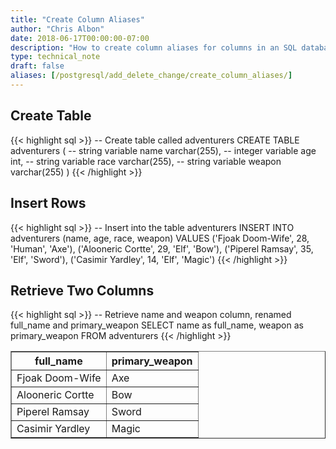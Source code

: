 ```yaml
---
title: "Create Column Aliases"
author: "Chris Albon"
date: 2018-06-17T00:00:00-07:00
description: "How to create column aliases for columns in an SQL database."
type: technical_note
draft: false
aliases: [/postgresql/add_delete_change/create_column_aliases/]
---
```


## Create Table

{{< highlight sql >}}
-- Create table called adventurers
CREATE TABLE adventurers (
    -- string variable
    name varchar(255),
    -- integer variable
    age int,
    -- string variable
    race varchar(255),
    -- string variable
    weapon varchar(255)
)
{{< /highlight >}}

## Insert Rows

{{< highlight sql >}}
-- Insert into the table adventurers
INSERT INTO adventurers (name, age, race, weapon)
VALUES ('Fjoak Doom-Wife', 28, 'Human', 'Axe'),
       ('Alooneric Cortte', 29, 'Elf', 'Bow'),
       ('Piperel Ramsay', 35, 'Elf', 'Sword'),
       ('Casimir Yardley', 14, 'Elf', 'Magic')
{{< /highlight >}}

## Retrieve Two Columns

{{< highlight sql >}}
-- Retrieve name and weapon column, renamed full_name and primary_weapon
SELECT name as full_name, weapon as primary_weapon FROM adventurers
{{< /highlight >}}
<table border="1" style="border-collapse:collapse">
<tr><th>full_name</th><th>primary_weapon</th></tr>
<tr><td>Fjoak Doom-Wife</td><td>Axe</td></tr>
<tr><td>Alooneric Cortte</td><td>Bow</td></tr>
<tr><td>Piperel Ramsay</td><td>Sword</td></tr>
<tr><td>Casimir Yardley</td><td>Magic</td></tr></table>